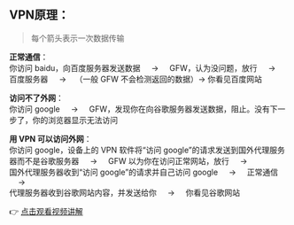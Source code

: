 ## VPN原理：

> 每个箭头表示一次数据传输

**正常通信**：  
你访问 baidu，向百度服务器发送数据 &nbsp;&nbsp;&nbsp;&nbsp;→&nbsp;&nbsp;&nbsp;&nbsp; GFW，认为没问题，放行 &nbsp;&nbsp;&nbsp;&nbsp;→&nbsp;&nbsp;&nbsp;&nbsp; 百度服务器 &nbsp;&nbsp;&nbsp;&nbsp;→&nbsp;&nbsp;&nbsp;&nbsp;（一般 GFW 不会检测返回的数据）→ 你看见百度网站

**访问不了外网**：  
你访问 google &nbsp;&nbsp;&nbsp;&nbsp;→&nbsp;&nbsp;&nbsp;&nbsp; GFW，发现你在向谷歌服务器发送数据，阻止。没有下一步了，你的浏览器显示无法访问

**用 VPN 可以访问外网**：  
你访问 google，设备上的 VPN 软件将“访问 google”的请求发送到国外代理服务器而不是谷歌服务器 &nbsp;&nbsp;&nbsp;&nbsp;→&nbsp;&nbsp;&nbsp;&nbsp; GFW 以为你在访问正常网站，放行 &nbsp;&nbsp;&nbsp;&nbsp;→&nbsp;&nbsp;&nbsp;&nbsp;  
国外代理服务器收到“访问 google”的请求并自己访问 google &nbsp;&nbsp;&nbsp;&nbsp;→&nbsp;&nbsp;&nbsp;&nbsp; 正常通信 &nbsp;&nbsp;&nbsp;&nbsp;→&nbsp;&nbsp;&nbsp;&nbsp;  
代理服务器收到谷歌网站内容，并发送给你 &nbsp;&nbsp;&nbsp;&nbsp;→&nbsp;&nbsp;&nbsp;&nbsp; 你看见谷歌网站

👉 [点击观看视频讲解](https://www.youtube.com/watch?v=ZT-q6mJ-e3g)

